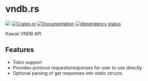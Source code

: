 vndb.rs
==============

![](https://github.com/DoumanAsh/vndb.rs/workflows/Rust/badge.svg)
[![Crates.io](https://img.shields.io/crates/v/vndb.svg)](https://crates.io/crates/vndb)
[![Documentation](https://docs.rs/vndb/badge.svg)](https://docs.rs/crate/vndb/)
[![dependency status](https://deps.rs/crate/vndb/0.9.0/status.svg)](https://deps.rs/crate/vndb/0.9.0)

Kawaii VNDB API

## Features
* Tokio support
* Provides protocol requests/responses for user to use directly.
* Optional parsing of get responses into static structs.
